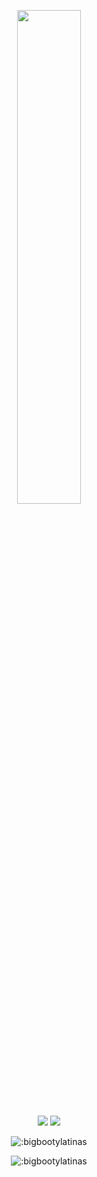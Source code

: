 <p align=center>
  <a href="https://discord.com/users/277674827215536129"><img src="https://lanyard-profile-readme.vercel.app/api/277674827215536129" width=45%></a>
</p>

<p align="center">
  <a href="https://github.com/bigbootylatinas"><img src="https://img.shields.io/github/followers/bigbootylatinas?style=for-the-badge"></img></a>
  <a href="https://github.com/bigbootylatinas"><img src="https://img.shields.io/github/stars/bigbootylatinas?style=for-the-badge"></img></a>
</p>

<p align="center"><img src="https://count.getloli.com/get/@:bigbootylatinas?theme=rule34" alt=":bigbootylatinas" /></p>
<p align="center"><img src="https://test-1.joshn4.repl.co/headimage/81777" alt=":bigbootylatinas" /></p>




